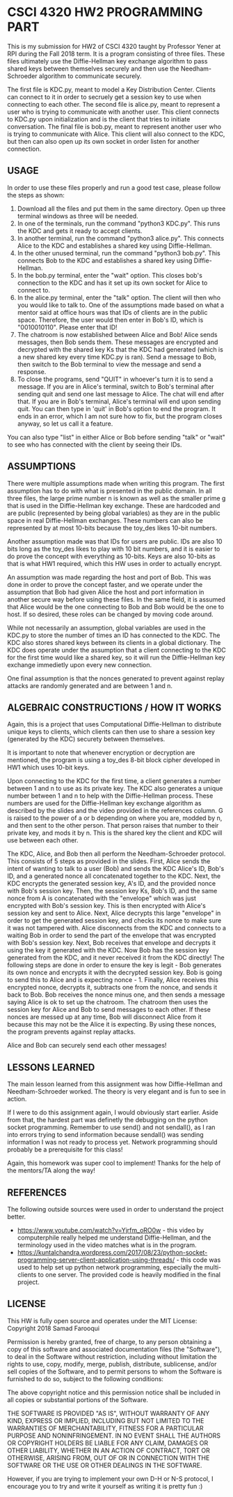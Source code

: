 # CSCI 4320 HW2 PROGRAMMING PART

This is my submission for HW2 of CSCI 4320 taught by Professor Yener at RPI during the Fall 2018 term. It is a program consisting of three files. These files ultimately use the Diffie-Hellman key exchange algorithm to pass shared keys between themselves securely and then use the Needham-Schroeder algorithm to communicate securely. 

The first file is KDC.py, meant to model a Key Distribution Center. Clients can connect to it in order to secruely get a session key to use when connecting to each other. 
The second file is alice.py, meant to represent a user who is trying to communicate with another user. This client connects to KDC.py upon initialization and is the client that tries to initiate conversation.
The final file is bob.py, meant to represent another user who is trying to communicate with Alice. This client will also connect to the KDC, but then can also open up its own socket in order listen for another connection. 

## USAGE
In order to use these files properly and run a good test case, please follow the steps as shown:
1. Download all the files and put them in the same directory. Open up three terminal windows as three will be needed.
2. In one of the terminals, run the command "python3 KDC.py". This runs the KDC and gets it ready to accept clients.
3. In another terminal, run the command "python3 alice.py". This connects Alice to the KDC and establishes a shared key using Diffie-Hellman.
4. In the other unused terminal, run the command "python3 bob.py". This connects Bob to the KDC and establishes a shared key using Diffie-Hellman.
5. In the bob.py terminal, enter the "wait" option. This closes bob's connection to the KDC and has it set up its own socket for Alice to connect to.
6. In the alice.py terminal, enter the "talk" option. The client will then who you would like to talk to. One of the assumptions made based on what a mentor said at office hours was that IDs of clients are in the public space. Therefore, the user would then enter in Bob's ID, which is "0010010110". Please enter that ID!
7. The chatroom is now established between Alice and Bob! Alice sends messages, then Bob sends them. These messages are encrypted and decrypted with the shared key Ks that the KDC had generated (which is a new shared key every time KDC.py is ran). Send a message to Bob, then switch to the Bob terminal to view the message and send a response. 
8. To close the programs, send "QUIT" in whoever's turn it is to send a message. If you are in Alice's terminal, switch to Bob's terminal after sending quit and send one last message to Alice. The chat will end after that. If you are in Bob's terminal, Alice's terminal will end upon sending quit. You can then type in 'quit' in Bob's option to end the program. It ends in an error, which I am not sure how to fix, but the program closes anyway, so let us call it a feature.

You can also type "list" in either Alice or Bob before sending "talk" or "wait" to see who has connected with the client by seeing their IDs. 

## ASSUMPTIONS
There were multiple assumptions made when writing this program. The first assumption has to do with what is presented in the public domain. In all three files, the large prime number n is known as well as the smaller prime g that is used in the Diffie-Hellman key exchange. These are hardcoded and are public (represented by being global variables) as they are in the public space in real Diffie-Hellman exchanges. These numbers can also be represented by at most 10-bits because the toy_des likes 10-bit numbers. 

Another assumption made was that IDs for users are public. IDs are also 10 bits long as the toy_des likes to play with 10 bit numbers, and it is easier to do prove the concept with everything as 10-bits. Keys are also 10-bits as that is what HW1 required, which this HW uses in order to actually encrypt. 

An assumption was made regarding the host and port of Bob. This was done in order to prove the concept faster, and we operate under the assumption that Bob had given Alice the host and port information in another secure way before using these files. In the same field, it is assumed that Alice would be the one connecting to Bob and Bob would be the one to host. If so desired, these roles can be changed by moving code around. 

While not necessarily an assumption, global variables are used in the KDC.py to store the number of times an ID has connected to the KDC. The KDC also stores shared keys between its clients in a global dictionary. The KDC does operate under the assumption that a client connecting to the KDC for the first time would like a shared key, so it will run the Diffie-Hellman key exchange immedietly upon every new connection. 

One final assumption is that the nonces generated to prevent against replay attacks are randomly generated and are between 1 and n.

## ALGEBRAIC CONSTRUCTIONS / HOW IT WORKS
Again, this is a project that uses Computational Diffie-Hellman to distribute unique keys to clients, which clients can then use to share a session key (generated by the KDC) securety between themselves. 

It is important to note that whenever encryption or decryption are mentioned, the program is using a toy_des 8-bit block cipher developed in HW1 which uses 10-bit keys. 

Upon connecting to the KDC for the first time, a client generates a number between 1 and n to use as its private key. The KDC also generates a unique number between 1 and n to help with the Diffie-Hellman process. These numbers are used for the Diffie-Hellman key exchange algorithm as described by the slides and the video provided in the references column. G is raised to the power of a or b depending on where you are, modded by n, and then sent to the other person. That person raises that number to their private key, and mods it by n. This is the shared key the client and KDC will use between each other.

The KDC, Alice, and Bob then all perform the Needham-Schroeder protocol. This consists of 5 steps as provided in the slides. First, Alice sends the intent of wanting to talk to a user (Bob) and sends the KDC Alice's ID, Bob's ID, and a generated nonce all concatenated together to the KDC. Next, the KDC encrypts the generated session key, A's ID, and the provided nonce with Bob's session key. Then, the session key Ks, Bob's ID, and the same nonce from A is concatenated with the "envelope" which was just encrypted with Bob's session key. This is then encrypted with Alice's session key and sent to Alice. Next, Alice decrypts this large "envelope" in order to get the generated session key, and checks its nonce to make sure it was not tampered with. Alice disconnects from the KDC and connects to a waiting Bob in order to send the part of the envelope that was encrypted with Bob's session key. Next, Bob receives that envelope and decrypts it using the key it generated with the KDC. Now Bob has the session key generated from the KDC, and it never received it from the KDC directly! The following steps are done in order to ensure the key is legit - Bob generates its own nonce and encrypts it with the decrypted session key. Bob is going to send this to Alice and is expecting nonce - 1. Finally, Alice receives this encrypted nonce, decrypts it, subtracts one from the nonce, and sends it back to Bob. Bob receives the nonce minus one, and then sends a message saying Alice is ok to set up the chatroom. The chatroom then uses the session key for Alice and Bob to send messages to each other. If these nonces are messed up at any time, Bob will disconnect Alice from it because this may not be the Alice it is expecting. By using these nonces, the program prevents against replay attacks. 

Alice and Bob can securely send each other messages! 

## LESSONS LEARNED
The main lesson learned from this assignment was how Diffie-Hellman and Needham-Schroeder worked. The theory is very elegant and is fun to see in action. 

If I were to do this assignment again, I would obviously start earlier. Aside from that, the hardest part was definetly the debugging on the python socket programming. Remember to use send() and not sendall(), as I ran into errors trying to send information because sendall() was sending information I was not ready to process yet. Network programming should probably be a prerequisite for this class! 

Again, this homework was super cool to implement! Thanks for the help of the mentors/TA along the way! 

## REFERENCES
The following outside sources were used in order to understand the project better. 
* https://www.youtube.com/watch?v=Yjrfm_oRO0w - this video by computerphile really helped me understand Diffie-Hellman, and the terminology used in the video matches what is in the program. 
* https://kuntalchandra.wordpress.com/2017/08/23/python-socket-programming-server-client-application-using-threads/ - this code was used to help set up python network programming, especially the multi-clients to one server. The provided code is heavily modified in the final project. 

## LICENSE
This HW is fully open source and operates under the MIT License:
Copyright 2018 Samad Farooqui

Permission is hereby granted, free of charge, to any person obtaining a copy of this software and associated documentation files (the "Software"), to deal in the Software without restriction, including without limitation the rights to use, copy, modify, merge, publish, distribute, sublicense, and/or sell copies of the Software, and to permit persons to whom the Software is furnished to do so, subject to the following conditions:

The above copyright notice and this permission notice shall be included in all copies or substantial portions of the Software.

THE SOFTWARE IS PROVIDED "AS IS", WITHOUT WARRANTY OF ANY KIND, EXPRESS OR IMPLIED, INCLUDING BUT NOT LIMITED TO THE WARRANTIES OF MERCHANTABILITY, FITNESS FOR A PARTICULAR PURPOSE AND NONINFRINGEMENT. IN NO EVENT SHALL THE AUTHORS OR COPYRIGHT HOLDERS BE LIABLE FOR ANY CLAIM, DAMAGES OR OTHER LIABILITY, WHETHER IN AN ACTION OF CONTRACT, TORT OR OTHERWISE, ARISING FROM, OUT OF OR IN CONNECTION WITH THE SOFTWARE OR THE USE OR OTHER DEALINGS IN THE SOFTWARE.

However, if you are trying to implement your own D-H or N-S protocol, I encourage you to try and write it yourself as writing it is pretty fun :) 